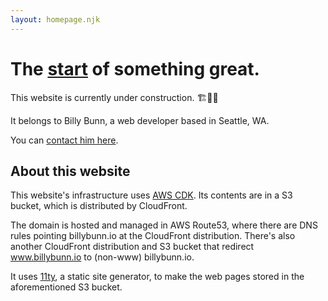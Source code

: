 ```yaml
---
layout: homepage.njk
---
```


# The [start](/posts/new-beginnings/) of something great.
This website is currently under construction. 🏗🔨🚧

It belongs to Billy Bunn, a web developer based in Seattle, WA.

You can [contact him here](/contact).

## About this website

This website's infrastructure uses [AWS CDK](https://aws.amazon.com/cdk/). Its contents are in a S3 bucket, which is distributed by CloudFront.

The domain is hosted and managed in AWS Route53, where there are DNS rules pointing billybunn.io at the CloudFront distribution. There's also another CloudFront distribution and S3 bucket that redirect www.billybunn.io to (non-www) billybunn.io.

It uses [11ty](https://www.11ty.dev/), a static site generator, to make the web pages stored in the aforementioned S3 bucket.
